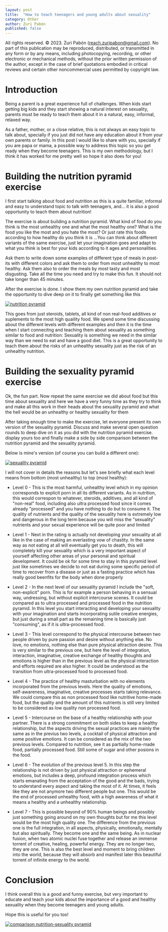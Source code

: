 ```yaml
---
layout: post
title:  "How to teach teenagers and young adults about sexuality"
category: Other
author: Zuri Pabón
published: false
---
```


All rights reserved. © 2023. Zuri Pabón (reach.zuripabon@gmail.com). No part of this publication may be reproduced, distributed, or transmitted in any form or by any means, including photocopying, recording, or other electronic or mechanical methods, without the prior written permission of the author, except in the case of brief quotations embodied in critical reviews and certain other noncommercial uses permitted by copyright law.

# Introduction

Being a parent is a great experience full of challenges. When kids start getting big kids and they start showing a natural interest on sexuality, parents must be ready to teach them about it in a natural, easy, informal, relaxed way. 

As a father, mother, or a close relative, this is not always an easy topic to talk about, specially if you just did not have any education about it from your own parents or family. In this post I would like to share with you, specially if you are papa or mama, a possible way to address this topic so you get ready when they become teenagers. This is my own methodology, but I think it has worked for me pretty well so hope it also does for you!


# Building the nutrition pyramid exercise

I first start talking about food and nutrition as this is a quite familiar, informal and easy to understand topic to talk with teenagers, and... it is also a good opportunity to teach them about nutrition!

The exercise is about building a nutrition pyramid. What kind of food do you think is the most unhealthy one and what the most healthy one? What is the food you like the most and you hate the most? Or just rate this foods according to how healthy do you think it is ...You can think about different variants of the same exercise, just let your imagination goes and adapt to what you think is best for your kids according to it ages and personalities.

Ask them to write down some examples of different type of meals in post-its with different colors and ask them to order from most unhealthy to most healthy. Ask them also to order the meals by most tasty and most disgusting. Take all the time you need and try to make this fun. It should not take longer than 45 minutes.

After the exercise is done. I show them my own nutrition pyramid and take the opportunity to dive deep on it to finally get something like this

[![nutrition pyramid](https://zuripabon.es/blog/assets/food-pyramid.png)](https://zuripabon.es/blog/assets/food-pyramid.png)

This goes from just steroids, tablets, all kind of non real-food additives or suplements to the most high quaility food. We spend some time discussing about the different levels with different examples and then it is the time when I start connecitng and teaching them about sexuality as something similar to food and nutrition: Sexuality is something we need in the similar way than we need to eat and have a good diet. This is a great opportunity to teach them about the risks of an unhealthy sexuality just as the risk of an unhealthy nutrition.

# Building the sexuality pyramid exercise

Ok, the fun part. Now repeat the same exercise we did about food but this time about sexuality and here we have a very funny time as they try to think and make all this work in their heads about the sexuality pyramid and what the hell would be an unhealthy or healthy sexuality for them

After taking enough time to make the exercise, let everyone present its own version of the sexuality pyramid. Discuss and make several open question rounds to deep dive on it as you did with the nutrition pyramid exercise. display yours too and finally make a side by side comparison between the nutrition pyramid and the sexuality pyramid.

Below is mine's version (of course you can build a different one):

[![sexuality pyramid](https://zuripabon.es/blog/assets/sexuality-pyramid.png)](https://zuripabon.es/blog/assets/sexuality-pyramid.png)

I will not cover in details the reasons but let's see briefly what each level means from bottom (most unhealthy) to top (most healthy):

* Level 0 - This is the most harmful, unhealthy level which in my opinion corresponds to explicit porn in all its different variants. As in nutrition, this would correspon to whatever, steroids, additives, and all kind of "non-real" food, including also ultra processed food since it comes already "processed" and you have nothing to do but to consume it. The quality of nutrients and the quality of the sexuality here is extremely low and dangerous in the long term because you will miss the "sexuality" nutrients and your sexual experience will be quite poor and limited

* Level 1 - Next in the rating is actually not developing your sexuality at all like in the case of making an everlasting vow of chastity. In the same way as not eating at all will eventually get you to death, this will completely kill your sexuality which is a very important aspect of yourself affecting other areas of your personal and spiritual development. It could be ok for some time to stay in this pyramid level just like sometimes we decide to not eat during some specific period of time to recover from a disease or just as a fasting practice which has really good beenfits for the body when done properly

* Level 2 - In the next level of our sexuality pyramid I include the "soft, non-explicit" porn. This is for example a person behaving in a sensual way, undressing, but without explicit intercourse scenes. It could be compared as to ultra processed and processed food in the nutrition pyramid. In this level you start interacting and developing your sexuality with your imagination and starts incorporating sutile creative energies, but just during a small part as the remaining time is basically just "consuming", as if it is ultra-processed food.

* Level 3 - This level correspond to the physical intercourse between two people driven by pure passion and desire without anything else. No love, no emotions, nothing else than pure physical attraction desire. This is very similar to the previous one, but here the level of integration, interaction, imaginative, creative exchange of healthy thoughts and emotions is higher than in the previous level as the physical interaction and efforts required are also higher. It could be understood as the transition from ultra-processed food to processed food.

* Level 4 - The practice of healthy masturbation with no elements incorporated from the previous levels. Here the quality of emotions, self-awareness, imaginative, creative processes starts taking relevance. We could compare this as non processed food like nutritive home-made food, but the quality and the amount of this nutrients is still very limited to be considered as low quality non processed food.

* Level 5 - Intercourse on the base of a healthy relationship with your partner. There is a strong commitment on both sides to keep a healthy relationship, but the aspects driving the sexual practices are mainly the same as in the previus two levels, a cocktail of physical attraction and some positive emotions. It can be considered as the mix of the two previous levels. Compared to nutrition, see it as partially home-made food, partially processed food. Still some of sugar and other posions in the food.

* Level 6 - The evolution of the previous level 5. In this step the relationship is not driven by just physical attraction or ephemeral emotions, but includes a deep, profound integration process which starts emanating from the acceptation of the good and the bads, trying to understand every aspect and taking the most of it. At times, it feels like they are not anymore two different people but one. This would be the end of processed unhealthy food, with a high awareness of what it means a healthy and a unhealthy relationship.

* Level 7 - This is possible beyond of 90% human beings and possibly just something going around on my own thoughts but for me this level would be the most high quality one. The difference from the previous one is the full integration, in all aspects, physically, emotionally, mentally but also spiritually. They become one and the same being. As in nuclear fusion, when two atomic nuclei fuse together and release an immense torrent of creative, healing, powerful energy. They are no longer two, they are one. This is also the best level and moment to bring children into the world, because they will absorb and manifest later this beautiful torrent of infinite energy to the world.

# Conclusion

I think overall this is a good and funny exercise, but very important to educate and teach your kids about the importance of a good and healthy sexuality when they become teenagers and young adults.

Hope this is useful for you too!

[![comparison nutrition-sexuality pyramid](https://zuripabon.es/blog/assets/comparison-food-sexuality.png)](https://zuripabon.es/blog/assets/comparison-food-sexuality.png)
